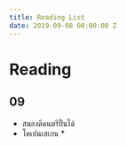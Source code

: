 ```yaml
---
title: Reading List
date: 2019-09-08 00:00:00 Z
---
```


# Reading
## 09
- สมองดีดนตรีปั้นได้
- โคเปนเฮเกน *
